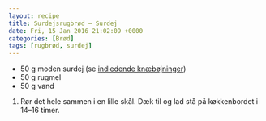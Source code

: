 ```yaml
---
layout: recipe
title: Surdejsrugbrød – Surdej
date: Fri, 15 Jan 2016 21:02:09 +0000
categories: [Brød]
tags: [rugbrød, surdej]
---
```


* 50 g moden surdej (se <a href="/?p=143">indledende knæbøjninger</a>)
* 50 g rugmel
* 50 g vand

1. Rør det hele sammen i en lille skål. Dæk til og lad stå på køkkenbordet i 14–16 timer.
